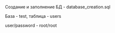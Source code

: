 Создание и заполнение БД - database_creation.sql

База - test, таблица - users

user/password - root/root

